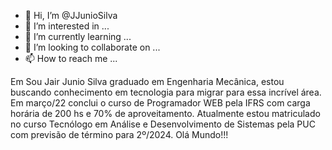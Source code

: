 - 👋 Hi, I’m @JJunioSilva
- 👀 I’m interested in ...
- 🌱 I’m currently learning ...
- 💞️ I’m looking to collaborate on ...
- 📫 How to reach me ...

<!---
JJunioSilva/JJunioSilva is a ✨ special ✨ repository because its `README.md` (this file) appears on your GitHub profile.
You can click the Preview link to take a look at your ch
--->
Em
Sou Jair Junio Silva graduado em Engenharia Mecânica, estou buscando conhecimento em tecnologia para migrar para essa incrível área. Em março/22 conclui o curso de Programador WEB pela IFRS com carga horária de 200 hs e 70% de aproveitamento. Atualmente estou matriculado no curso Tecnólogo em Análise e Desenvolvimento de Sistemas pela PUC com previsão de término para 2º/2024. Olá Mundo!!!
